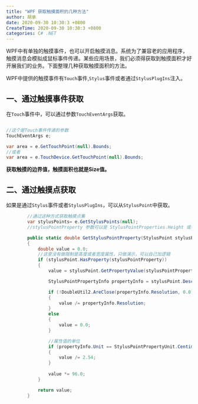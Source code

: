 ```yaml
---
title: "WPF 获取触摸面积的几种方法"
author: 胡承
date: 2020-09-30 10:30:3 +0800
CreateTime: 2020-09-30 10:30:3 +0800
categories: C# .NET
---
```


WPF中有单独的触摸事件，也可以开启触摸消息。系统为了兼容老的应用程序，触摸消息会模拟成鼠标事件传递。某些应用场景，我们必须得获取到触摸面积才好开展我们的业务。下面整理几种获取触摸面积的方法。

<!-- more -->
WPF中提供的触摸事件有`Touch`事件,`Stylus`事件或者通过`StylusPlugIns`注入。

## 一、通过触摸事件获取

在`Touch`事件中，可以通过参数`TouchEventArgs`获取。

```cs

//这个是Touch事件传递的参数
TouchEventArgs e;

var area = e.GetTouchPoint(null).Bounds;
//或者
var area = e.TouchDevice.GetTouchPoint(null).Bounds;

```
**获取触摸的边界值，触摸面积也就是Size值。**

## 二、通过触摸点获取

如果是通过`Stylus`事件或者`StylusPlugIns`，可以从`StylusPoint`中获取。

```cs
        //通过这种方式获取触摸点集
        var stylusPoints= e.GetStylusPoints(null);
        //stylusPointProperty 参数可以是 StylusPointProperties.Height 或者 StylusPointProperties.Width

        public static double GetStylusPointProperty(StylusPoint stylusPoint, StylusPointProperty stylusPointProperty)
        {
            double value = 0.0;
            //这里没有做限制是高度或者宽度属性，只做演示，可以自己加逻辑
            if (stylusPoint.HasProperty(stylusPointProperty))
            {
                value = stylusPoint.GetPropertyValue(stylusPointProperty);

                StylusPointPropertyInfo propertyInfo = stylusPoint.Description.GetPropertyInfo(stylusPointProperty);

                if (!DoubleUtil2.AreClose(propertyInfo.Resolution, 0.0))
                {
                    value /= propertyInfo.Resolution;
                }
                else
                {
                    value = 0.0;
                }

                //属性值的单位
                if (propertyInfo.Unit == StylusPointPropertyUnit.Centimeters)
                {
                    value /= 2.54;
                }
                
                value *= 96.0;
            }

            return value;
        }

```


